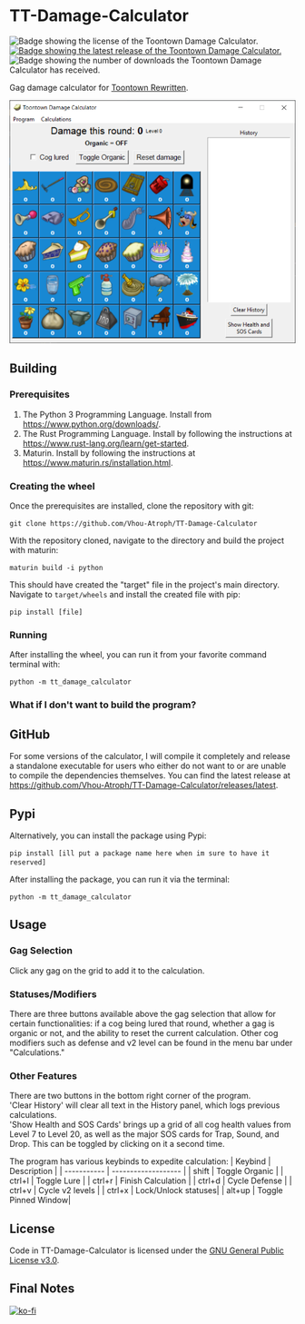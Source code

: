 # TT-Damage-Calculator

![Badge showing the license of the Toontown Damage Calculator.](https://img.shields.io/github/license/Vhou-Atroph/TT-Damage-Calculator) [![Badge showing the latest release of the Toontown Damage Calculator.](https://img.shields.io/github/v/release/Vhou-Atroph/TT-Damage-Calculator)](https://github.com/Vhou-Atroph/TT-Damage-Calculator/releases/latest) ![Badge showing the number of downloads the Toontown Damage Calculator has received.](https://img.shields.io/github/downloads/Vhou-Atroph/TT-Damage-Calculator/total)

 Gag damage calculator for [Toontown Rewritten](https://toontownrewritten.com/).

![The Program](preview.png)

## Building

### Prerequisites

1. The Python 3 Programming Language. Install from <https://www.python.org/downloads/>.
2. The Rust Programming Language. Install by following the instructions at <https://www.rust-lang.org/learn/get-started>.
3. Maturin. Install by following the instructions at <https://www.maturin.rs/installation.html>.

### Creating the wheel

Once the prerequisites are installed, clone the repository with git:

```shell
git clone https://github.com/Vhou-Atroph/TT-Damage-Calculator
```

With the repository cloned, navigate to the directory and build the project with maturin:

```shell
maturin build -i python
```

This should have created the "target" file in the project's main directory. Navigate to `target/wheels` and install the created file with pip:

```shell
pip install [file]
```

### Running

After installing the wheel, you can run it from your favorite command terminal with:

```shell
python -m tt_damage_calculator
```

### What if I don't want to build the program?

## GitHub

For some versions of the calculator, I will compile it completely and release a standalone executable for users who either do not want to or are unable to compile the dependencies themselves. You can find the latest release at <https://github.com/Vhou-Atroph/TT-Damage-Calculator/releases/latest>.

## Pypi

Alternatively, you can install the package using Pypi:

```shell
pip install [ill put a package name here when im sure to have it reserved]
```

After installing the package, you can run it via the terminal:

```shell
python -m tt_damage_calculator
```

## Usage

### Gag Selection

Click any gag on the grid to add it to the calculation.

### Statuses/Modifiers

There are three buttons available above the gag selection that allow for certain functionalities: if a cog being lured that round, whether a gag is organic or not, and the ability to reset the current calculation. Other cog modifiers such as defense and v2 level can be found in the menu bar under "Calculations."

### Other Features

There are two buttons in the bottom right corner of the program.  
'Clear History' will clear all text in the History panel, which logs previous calculations.  
'Show Health and SOS Cards' brings up a grid of all cog health values from Level 7 to Level 20, as well as the major SOS cards for Trap, Sound, and Drop. This can be toggled by clicking on it a second time.

The program has various keybinds to expedite calculation:
| Keybind     | Description         |
| ----------- | ------------------- |
| shift       | Toggle Organic      |
| ctrl+l      | Toggle Lure         |
| ctrl+r      | Finish Calculation  |
| ctrl+d      | Cycle  Defense      |
| ctrl+v      | Cycle v2 levels     |
| ctrl+x      | Lock/Unlock statuses|
| alt+up      | Toggle Pinned Window|

## License

Code in TT-Damage-Calculator is licensed under the [GNU General Public License v3.0](/LICENSE).

## Final Notes

[![ko-fi](https://ko-fi.com/img/githubbutton_sm.svg)](https://ko-fi.com/I2I65IWZG)
